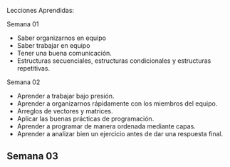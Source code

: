 Lecciones Aprendidas:

Semana 01
- Saber organizarnos en equipo
- Saber trabajar en equipo
- Tener una buena comunicación.
- Estructuras secuenciales, estructuras condicionales y estructuras repetitivas.
 
Semana 02
- Aprender a trabajar bajo presión.
- Aprender a organizarnos rápidamente con los miembros del equipo.
- Arreglos de vectores y matrices.
- Aplicar las buenas prácticas de programación.
- Aprender a programar de manera ordenada mediante capas.
- Aprender a analizar bien un ejercicio antes de dar una respuesta final.

Semana 03
-
